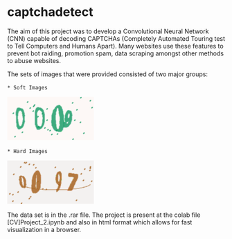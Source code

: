 # captchadetect

The aim of this project was to develop a Convolutional Neural Network (CNN) capable of decoding CAPTCHAs (Completely Automated Touring test to Tell Computers and Humans Apart). Many websites use these features to prevent bot raiding, promotion spam, data scraping amongst other methods to abuse websites.

The sets of images that were provided consisted of two major groups:

    * Soft Images

![alt text](<Sem título.png>)

    * Hard Images

![alt text](<Sem título-1.png>)

The data set is in the .rar file. The project is present at the colab file [CV]Project_2.ipynb and also in html format which allows for fast visualization in a browser.
